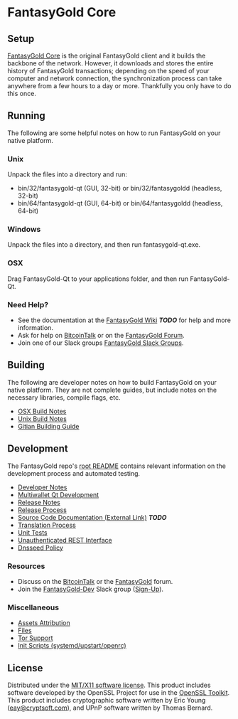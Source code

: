 FantasyGold Core
=====================

Setup
---------------------
[FantasyGold Core](http://fantasygold.com/wallet) is the original FantasyGold client and it builds the backbone of the network. However, it downloads and stores the entire history of FantasyGold transactions; depending on the speed of your computer and network connection, the synchronization process can take anywhere from a few hours to a day or more. Thankfully you only have to do this once.

Running
---------------------
The following are some helpful notes on how to run FantasyGold on your native platform.

### Unix

Unpack the files into a directory and run:

- bin/32/fantasygold-qt (GUI, 32-bit) or bin/32/fantasygoldd (headless, 32-bit)
- bin/64/fantasygold-qt (GUI, 64-bit) or bin/64/fantasygoldd (headless, 64-bit)

### Windows

Unpack the files into a directory, and then run fantasygold-qt.exe.

### OSX

Drag FantasyGold-Qt to your applications folder, and then run FantasyGold-Qt.

### Need Help?

* See the documentation at the [FantasyGold Wiki](https://en.bitcoin.it/wiki/Main_Page) ***TODO***
for help and more information.
* Ask for help on [BitcoinTalk](https://bitcointalk.org/index.php?topic=1262920.0) or on the [FantasyGold Forum](http://forum.fantasygold.com/).
* Join one of our Slack groups [FantasyGold Slack Groups](https://fantasygold.com/slack-logins/).

Building
---------------------
The following are developer notes on how to build FantasyGold on your native platform. They are not complete guides, but include notes on the necessary libraries, compile flags, etc.

- [OSX Build Notes](build-osx.md)
- [Unix Build Notes](build-unix.md)
- [Gitian Building Guide](gitian-building.md)

Development
---------------------
The FantasyGold repo's [root README](https://github.com/FantasyGold-Project/FantasyGold/blob/master/README.md) contains relevant information on the development process and automated testing.

- [Developer Notes](developer-notes.md)
- [Multiwallet Qt Development](multiwallet-qt.md)
- [Release Notes](release-notes.md)
- [Release Process](release-process.md)
- [Source Code Documentation (External Link)](https://dev.visucore.com/bitcoin/doxygen/) ***TODO***
- [Translation Process](translation_process.md)
- [Unit Tests](unit-tests.md)
- [Unauthenticated REST Interface](REST-interface.md)
- [Dnsseed Policy](dnsseed-policy.md)

### Resources

* Discuss on the [BitcoinTalk](https://bitcointalk.org/index.php?topic=1262920.0) or the [FantasyGold](http://forum.fantasygold.com/) forum.
* Join the [FantasyGold-Dev](https://fantasygold-dev.slack.com/) Slack group ([Sign-Up](https://fantasygold-dev.herokuapp.com/)).

### Miscellaneous
- [Assets Attribution](assets-attribution.md)
- [Files](files.md)
- [Tor Support](tor.md)
- [Init Scripts (systemd/upstart/openrc)](init.md)

License
---------------------
Distributed under the [MIT/X11 software license](http://www.opensource.org/licenses/mit-license.php).
This product includes software developed by the OpenSSL Project for use in the [OpenSSL Toolkit](https://www.openssl.org/). This product includes
cryptographic software written by Eric Young ([eay@cryptsoft.com](mailto:eay@cryptsoft.com)), and UPnP software written by Thomas Bernard.
